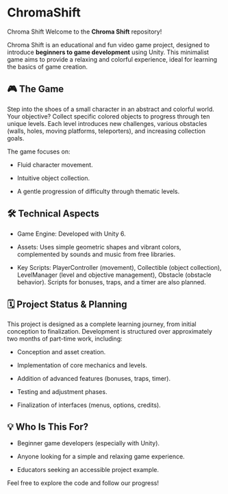 # ChromaShift
Chroma Shift
Welcome to the **Chroma Shift** repository!

Chroma Shift is an educational and fun video game project, designed to introduce **beginners to game development** using Unity. This minimalist game aims to provide a relaxing and colorful experience, ideal for learning the basics of game creation.

## 🎮 The Game
Step into the shoes of a small character in an abstract and colorful world. Your objective? Collect specific colored objects to progress through ten unique levels. Each level introduces new challenges, various obstacles (walls, holes, moving platforms, teleporters), and increasing collection goals.

The game focuses on:

- Fluid character movement.

- Intuitive object collection.

- A gentle progression of difficulty through thematic levels.

## 🛠️ Technical Aspects
- Game Engine: Developed with Unity 6.

- Assets: Uses simple geometric shapes and vibrant colors, complemented by sounds and music from free libraries.

- Key Scripts: PlayerController (movement), Collectible (object collection), LevelManager (level and objective management), Obstacle (obstacle behavior). Scripts for bonuses, traps, and a timer are also planned.

## 🗓️ Project Status & Planning
This project is designed as a complete learning journey, from initial conception to finalization. Development is structured over approximately two months of part-time work, including:

- Conception and asset creation.

- Implementation of core mechanics and levels.

- Addition of advanced features (bonuses, traps, timer).

- Testing and adjustment phases.

- Finalization of interfaces (menus, options, credits).

## 💡 Who Is This For?
- Beginner game developers (especially with Unity).

- Anyone looking for a simple and relaxing game experience.

- Educators seeking an accessible project example.

Feel free to explore the code and follow our progress!
